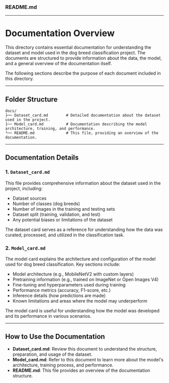### README.md

---

# Documentation Overview

This directory contains essential documentation for understanding the dataset and model used in the dog breed classification project. The documents are structured to provide information about the data, the model, and a general overview of the documentation itself.

The following sections describe the purpose of each document included in this directory.

---

## Folder Structure

```
docs/
├── Dataset_card.md        # Detailed documentation about the dataset used in the project.
├── Model_card.md          # Documentation describing the model architecture, training, and performance.
└── README.md              # This file, providing an overview of the documentation.
```

---

## Documentation Details

### 1. `Dataset_card.md`
This file provides comprehensive information about the dataset used in the project, including:
- Dataset sources
- Number of classes (dog breeds)
- Number of images in the training and testing sets
- Dataset split (training, validation, and test)
- Any potential biases or limitations of the dataset

The dataset card serves as a reference for understanding how the data was curated, processed, and utilized in the classification task.

### 2. `Model_card.md`
The model card explains the architecture and configuration of the model used for dog breed classification. Key sections include:
- Model architecture (e.g., MobileNetV2 with custom layers)
- Pretraining information (e.g., trained on ImageNet or Open Images V4)
- Fine-tuning and hyperparameters used during training
- Performance metrics (accuracy, F1-score, etc.)
- Inference details (how predictions are made)
- Known limitations and areas where the model may underperform

The model card is useful for understanding how the model was developed and its performance in various scenarios.

---

## How to Use the Documentation

- **Dataset_card.md**: Review this document to understand the structure, preparation, and usage of the dataset.
- **Model_card.md**: Refer to this document to learn more about the model's architecture, training process, and performance.
- **README.md**: This file provides an overview of the documentation structure.
